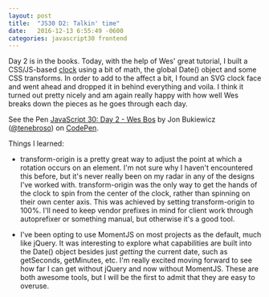 ```yaml
---
layout: post
title:  "JS30 D2: Talkin' time"
date:   2016-12-13 6:55:49 -0600
categories: javascript30 frontend
---
```

Day 2 is in the books. Today, with the help of Wes' great tutorial, I built a CSS/JS-based [clock](http://codepen.io/tenebroso/pen/PbyOVg?editors=0010) using a bit of math, the global Date() object and some CSS transforms. In order to add to the affect a bit, I found an SVG clock face and went ahead and dropped it in behind everything and voila. I think it turned out pretty nicely and am again really happy with how well Wes breaks down the pieces as he goes through each day.

<p data-height="600" data-theme-id="0" data-slug-hash="PbyOVg" data-default-tab="result" data-user="tenebroso" data-embed-version="2" data-pen-title="JavaScript 30: Day 2 - Wes Bos" class="codepen">See the Pen <a href="http://codepen.io/tenebroso/pen/PbyOVg/">JavaScript 30: Day 2 - Wes Bos</a> by Jon Bukiewicz (<a href="http://codepen.io/tenebroso">@tenebroso</a>) on <a href="http://codepen.io">CodePen</a>.</p>
<script async src="https://production-assets.codepen.io/assets/embed/ei.js"></script>

Things I learned:

- transform-origin is a pretty great way to adjust the point at which a rotation occurs on an element. I'm not sure why I haven't encountered this before, but it's never really been on my radar in any of the designs I've worked with. transform-origin was the only way to get the hands of the clock to spin from the center of the clock, rather than spinning on their own center axis. This was achieved by setting transform-origin to 100%. I'll need to keep vendor prefixes in mind for client work through autoprefixer or something manual, but otherwise it's a good tool. 

- I've been opting to use MomentJS on most projects as the default, much like jQuery. It was interesting to explore what capabilities are built into the Date() object besides just *getting* the current date, such as getSeconds, getMinutes, etc. I'm really excited moving forward to see how far I can get without jQuery and now without MomentJS. These are both awesome tools, but I will be the first to admit that they are easy to overuse. 